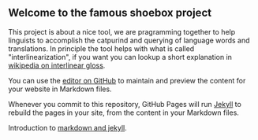 ## Welcome to the famous shoebox project

This project is about a nice tool, we are pragramming together to help linguists to accomplish the catpurind and querying of language words and translations. In principle the tool helps with what is called "interlinearization", if you want you can lookup a short explanation in [wikipedia on interlinear gloss](https://en.wikipedia.org/wiki/Interlinear_gloss).

You can use the [editor on GitHub](https://github.com/frankfurt-haskell-user-group/shoebox/edit/gh-pages/index.md) to maintain and preview the content for your website in Markdown files.

Whenever you commit to this repository, GitHub Pages will run [Jekyll](https://jekyllrb.com/) to rebuild the pages in your site, from the content in your Markdown files.

Introduction to [markdown and jekyll](https://frankfurt-haskell-user-group.github.io/shoebox/markdown).

